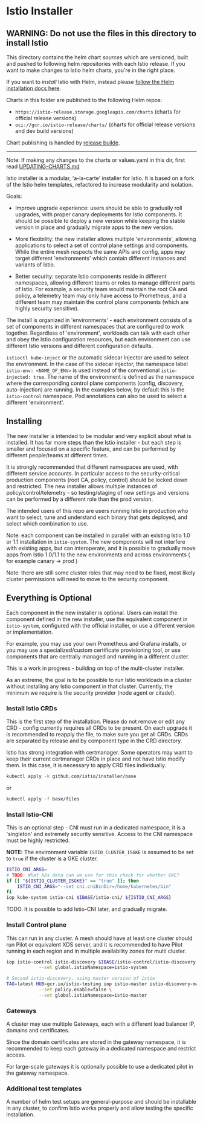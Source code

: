 # Istio Installer

## WARNING: Do not use the files in this directory to install Istio

This directory contains the helm chart _sources_ which are versioned, built and pushed to following helm
repositories with each Istio release.  If you want to make changes to Istio helm charts, you're in the
right place.

If you want to _install_ Istio with Helm, instead please [follow the Helm installation docs here](https://istio.io/latest/docs/setup/install/helm/).
 
Charts in this folder are published to the following Helm repos:
 - `https://istio-release.storage.googleapis.com/charts` (charts for official release versions)
 - `oci://gcr.io/istio-release/charts/` (charts for official release versions and dev build versions)
 
Chart publishing is handled by [release builde](https://github.com/istio/release-builder).

---

Note: If making any changes to the charts or values.yaml in this dir, first read [UPDATING-CHARTS.md](UPDATING-CHARTS.md)

Istio installer is a modular, 'a-la-carte' installer for Istio. It is based on a
fork of the Istio helm templates, refactored to increase modularity and isolation.

Goals:
- Improve upgrade experience: users should be able to gradually roll upgrades, with proper
canary deployments for Istio components. It should be possible to deploy a new version while keeping the
stable version in place and gradually migrate apps to the new version.

- More flexibility: the new installer allows multiple 'environments', allowing applications to select
a set of control plane settings and components. While the entire mesh respects the same APIs and config,
apps may target different 'environments' which contain different instances and variants of Istio.

- Better security: separate Istio components reside in different namespaces, allowing different teams or
roles to manage different parts of Istio. For example, a security team would maintain the
root CA and policy, a telemetry team may only have access to Prometheus,
and a different team may maintain the control plane components (which are highly security sensitive).

The install is organized in 'environments' - each environment consists of a set of components
in different namespaces that are configured to work together. Regardless of 'environment',
workloads can talk with each other and obey the Istio configuration resources, but each environment
can use different Istio versions and different configuration defaults.

`istioctl kube-inject` or the automatic sidecar injector are used to select the environment.
In the case of the sidecar injector, the namespace label `istio-env: <NAME_OF_ENV>` is used instead
of the conventional `istio-injected: true`. The name of the environment is defined as the namespace
where the corresponding control plane components (config, discovery, auto-injection) are running.
In the examples below, by default this is the `istio-control` namespace. Pod annotations can also
be used to select a different 'environment'.

## Installing

The new installer is intended to be modular and very explicit about what is installed. It has
far more steps than the Istio installer - but each step is smaller and focused on a specific
feature, and can be performed by different people/teams at different times.

It is strongly recommended that different namespaces are used, with different service accounts.
In particular access to the security-critical production components (root CA, policy, control)
should be locked down and restricted.  The new installer allows multiple instances of
policy/control/telemetry - so testing/staging of new settings and versions can be performed
by a different role than the prod version.

The intended users of this repo are users running Istio in production who want to select, tune
and understand each binary that gets deployed, and select which combination to use.

Note: each component can be installed in parallel with an existing Istio 1.0 or 1.1 installation in
`istio-system`. The new components will not interfere with existing apps, but can interoperate,
and it is possible to gradually move apps from Istio 1.0/1.1 to the new environments and
across environments ( for example canary -> prod )

Note: there are still some cluster roles that may need to be fixed, most likely cluster permissions
will need to move to the security component.

## Everything is Optional

Each component in the new installer is optional. Users can install the component defined in the new installer,
use the equivalent component in `istio-system`, configured with the official installer, or use a different
version or implementation.

For example, you may use your own Prometheus and Grafana installs, or you may use a specialized/custom
certificate provisioning tool, or use components that are centrally managed and running in a different cluster.

This is a work in progress - building on top of the multi-cluster installer.

As an extreme, the goal is to be possible to run Istio workloads in a cluster without installing any Istio component
in that cluster. Currently, the minimum we require is the security provider (node agent or citadel).

### Install Istio CRDs

This is the first step of the installation. Please do not remove or edit any CRD - config currently requires
all CRDs to be present. On each upgrade it is recommended to reapply the file, to make sure
you get all CRDs.  CRDs are separated by release and by component type in the CRD directory.

Istio has strong integration with certmanager.  Some operators may want to keep their current certmanager
CRDs in place and not have Istio modify them. In this case, it is necessary to apply CRD files individually.

```bash
kubectl apply -k github.com/istio/installer/base
```

or

```bash
kubectl apply -f base/files
```

### Install Istio-CNI

This is an optional step - CNI must run in a dedicated namespace, it is a 'singleton' and extremely
security sensitive. Access to the CNI namespace must be highly restricted.

**NOTE:** The environment variable `ISTIO_CLUSTER_ISGKE` is assumed to be set to `true` if the cluster
is a GKE cluster.

```bash
ISTIO_CNI_ARGS=
# TODO: What k8s data can we use for this check for whether GKE?
if [[ "${ISTIO_CLUSTER_ISGKE}" == "true" ]]; then
    ISTIO_CNI_ARGS="--set cni.cniBinDir=/home/kubernetes/bin"
fi
iop kube-system istio-cni $IBASE/istio-cni/ ${ISTIO_CNI_ARGS}
```

TODO. It is possible to add Istio-CNI later, and gradually migrate.

### Install Control plane

This can run in any cluster. A mesh should have at least one cluster should run Pilot or equivalent XDS server,
and it is recommended to have Pilot running in each region and in multiple availability zones for multi cluster.

```bash
iop istio-control istio-discovery $IBASE/istio-control/istio-discovery \
            --set global.istioNamespace=istio-system

# Second istio-discovery, using master version of istio
TAG=latest HUB=gcr.io/istio-testing iop istio-master istio-discovery-master $IBASE/istio-control/istio-discovery \
            --set policy.enable=false \
            --set global.istioNamespace=istio-master
```

### Gateways

A cluster may use multiple Gateways, each with a different load balancer IP, domains and certificates.

Since the domain certificates are stored in the gateway namespace, it is recommended to keep each
gateway in a dedicated namespace and restrict access.

For large-scale gateways it is optionally possible to use a dedicated pilot in the gateway namespace.

### Additional test templates

A number of helm test setups are general-purpose and should be installable in any cluster, to confirm
Istio works properly and allow testing the specific installation.
